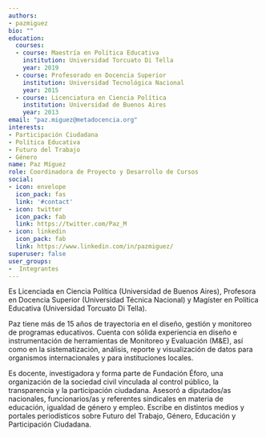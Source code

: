 ```yaml
---
authors:
- pazmiguez
bio: ""
education:
  courses:
  - course: Maestría en Política Educativa
    institution: Universidad Torcuato Di Tella
    year: 2019
  - course: Profesorado en Docencia Superior
    institution: Universidad Tecnológica Nacional
    year: 2015
  - course: Licenciatura en Ciencia Política
    institution: Universidad de Buenos Aires
    year: 2013
email: "paz.miguez@metadocencia.org"
interests:
- Participación Ciudadana
- Política Educativa 
- Futuro del Trabajo
- Género
name: Paz Míguez
role: Coordinadora de Proyecto y Desarrollo de Cursos
social:
- icon: envelope
  icon_pack: fas
  link: '#contact'
- icon: twitter
  icon_pack: fab
  link: https://twitter.com/Paz_M
- icon: linkedin
  icon_pack: fab
  link: https://www.linkedin.com/in/pazmiguez/
superuser: false
user_groups:
-  Integrantes
---
```


Es Licenciada en Ciencia Política (Universidad de Buenos Aires), Profesora en Docencia Superior (Universidad Técnica Nacional) y Magíster en Política Educativa (Universidad Torcuato Di Tella). 

Paz tiene más de 15 años de trayectoria en el diseño, gestión y monitoreo de programas educativos. Cuenta con sólida experiencia en diseño e instrumentación de herramientas de Monitoreo y Evaluación (M&E), así como en la sistematización, análisis, reporte y visualización de datos para organismos internacionales y para instituciones locales. 

Es docente, investigadora y forma parte de Fundación Éforo, una organización de la sociedad civil vinculada al control público, la transparencia y la participación ciudadana. Asesoró a diputados/as nacionales, funcionarios/as y referentes sindicales en materia de educación, igualdad de género y empleo. Escribe en distintos medios y portales periodísticos sobre Futuro del Trabajo, Género, Educación y Participación Ciudadana. 
